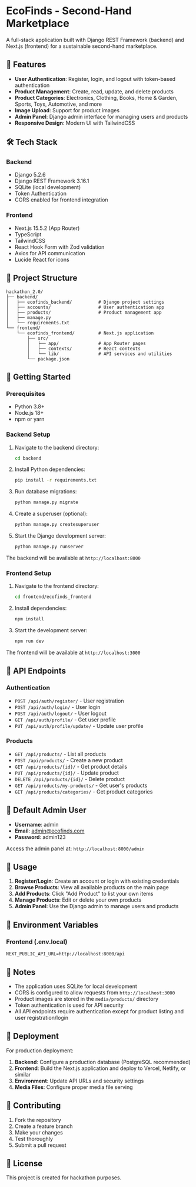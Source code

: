 # EcoFinds - Second-Hand Marketplace

A full-stack application built with Django REST Framework (backend) and Next.js (frontend) for a sustainable second-hand marketplace.

## 🚀 Features

- **User Authentication**: Register, login, and logout with token-based authentication
- **Product Management**: Create, read, update, and delete products
- **Product Categories**: Electronics, Clothing, Books, Home & Garden, Sports, Toys, Automotive, and more
- **Image Upload**: Support for product images
- **Admin Panel**: Django admin interface for managing users and products
- **Responsive Design**: Modern UI with TailwindCSS

## 🛠️ Tech Stack

### Backend
- Django 5.2.6
- Django REST Framework 3.16.1
- SQLite (local development)
- Token Authentication
- CORS enabled for frontend integration

### Frontend
- Next.js 15.5.2 (App Router)
- TypeScript
- TailwindCSS
- React Hook Form with Zod validation
- Axios for API communication
- Lucide React for icons

## 📁 Project Structure

```
hackathon_2.0/
├── backend/
│   ├── ecofinds_backend/          # Django project settings
│   ├── accounts/                  # User authentication app
│   ├── products/                  # Product management app
│   ├── manage.py
│   └── requirements.txt
└── frontend/
    └── ecofinds_frontend/         # Next.js application
        ├── src/
        │   ├── app/               # App Router pages
        │   ├── contexts/          # React contexts
        │   └── lib/               # API services and utilities
        └── package.json
```

## 🚀 Getting Started

### Prerequisites
- Python 3.8+
- Node.js 18+
- npm or yarn

### Backend Setup

1. Navigate to the backend directory:
   ```bash
   cd backend
   ```

2. Install Python dependencies:
   ```bash
   pip install -r requirements.txt
   ```

3. Run database migrations:
   ```bash
   python manage.py migrate
   ```

4. Create a superuser (optional):
   ```bash
   python manage.py createsuperuser
   ```

5. Start the Django development server:
   ```bash
   python manage.py runserver
   ```

The backend will be available at `http://localhost:8000`

### Frontend Setup

1. Navigate to the frontend directory:
   ```bash
   cd frontend/ecofinds_frontend
   ```

2. Install dependencies:
   ```bash
   npm install
   ```

3. Start the development server:
   ```bash
   npm run dev
   ```

The frontend will be available at `http://localhost:3000`

## 🔗 API Endpoints

### Authentication
- `POST /api/auth/register/` - User registration
- `POST /api/auth/login/` - User login
- `POST /api/auth/logout/` - User logout
- `GET /api/auth/profile/` - Get user profile
- `PUT /api/auth/profile/update/` - Update user profile

### Products
- `GET /api/products/` - List all products
- `POST /api/products/` - Create a new product
- `GET /api/products/{id}/` - Get product details
- `PUT /api/products/{id}/` - Update product
- `DELETE /api/products/{id}/` - Delete product
- `GET /api/products/my-products/` - Get user's products
- `GET /api/products/categories/` - Get product categories

## 👤 Default Admin User

- **Username**: admin
- **Email**: admin@ecofinds.com
- **Password**: admin123

Access the admin panel at: `http://localhost:8000/admin`

## 🎯 Usage

1. **Register/Login**: Create an account or login with existing credentials
2. **Browse Products**: View all available products on the main page
3. **Add Products**: Click "Add Product" to list your own items
4. **Manage Products**: Edit or delete your own products
5. **Admin Panel**: Use the Django admin to manage users and products

## 🔧 Environment Variables

### Frontend (.env.local)
```
NEXT_PUBLIC_API_URL=http://localhost:8000/api
```

## 📝 Notes

- The application uses SQLite for local development
- CORS is configured to allow requests from `http://localhost:3000`
- Product images are stored in the `media/products/` directory
- Token authentication is used for API security
- All API endpoints require authentication except for product listing and user registration/login

## 🚀 Deployment

For production deployment:

1. **Backend**: Configure a production database (PostgreSQL recommended)
2. **Frontend**: Build the Next.js application and deploy to Vercel, Netlify, or similar
3. **Environment**: Update API URLs and security settings
4. **Media Files**: Configure proper media file serving

## 🤝 Contributing

1. Fork the repository
2. Create a feature branch
3. Make your changes
4. Test thoroughly
5. Submit a pull request

## 📄 License

This project is created for hackathon purposes.
